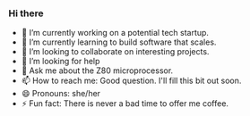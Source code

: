 ### Hi there 

- 🔭 I’m currently working on a potential tech startup.
- 🌱 I’m currently learning to build software that scales.
- 👯 I’m looking to collaborate on interesting projects.
- 🤔 I’m looking for help
- 💬 Ask me about the Z80 microprocessor.
- 📫 How to reach me: Good question. I'll fill this bit out soon.
- 😄 Pronouns: she/her
- ⚡ Fun fact: There is never a bad time to offer me coffee.

